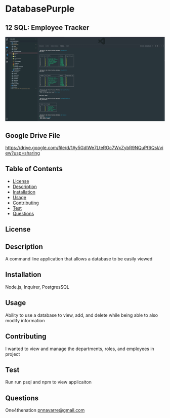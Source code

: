# DatabasePurple

## 12 SQL: Employee Tracker

![Project Preview](./Assets/Screen%20Shot%202024-07-29%20at%202.22.45%20PM.png)

## Google Drive File
https://drive.google.com/file/d/1Ay5GdlWe7LteROc7WxZybR9NQuPf6Qsl/view?usp=sharing

## Table of Contents
* [License](#license)
* [Description](#description)
* [Installation](#installation)
* [Usage](#usage)
* [Contributing](#contributing)
* [Test](#test)
* [Questions](#questions)

## License 


## Description
A command line application that allows a database to be easily viewed

## Installation 
Node.js, Inquirer, PostgresSQL

## Usage 
Ability to use a database to view, add, and delete while being able to also modify information

## Contributing 
I wanted to view and manage the departments, roles, and employees in project

## Test
Run run psql and npm to view applicaiton

## Questions
One4thenation
pnnavarre@gmail.com
